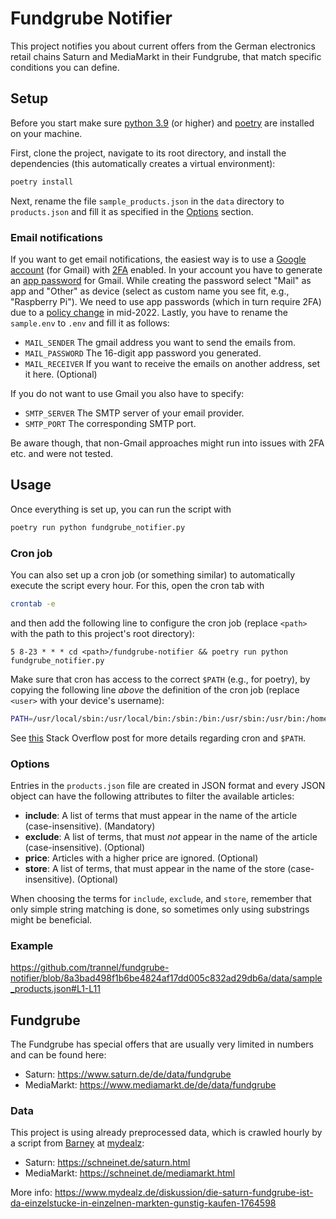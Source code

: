 # Fundgrube Notifier

This project notifies you about current offers from the German electronics retail chains Saturn and MediaMarkt in their Fundgrube, that match specific conditions you can define.

## Setup

Before you start make sure [python 3.9](https://www.python.org/downloads/) (or higher) and [poetry](https://python-poetry.org/docs/) are installed on your machine.

First, clone the project, navigate to its root directory, and install the dependencies (this automatically creates a virtual environment):
```bash
poetry install
```

Next, rename the file `sample_products.json` in the `data` directory to `products.json` and fill it as specified in the [Options](#options) section.

### Email notifications

If you want to get email notifications, the easiest way is to use a [Google account](https://www.google.com/account/about/) (for Gmail)
with [2FA](https://support.google.com/accounts/answer/185839) enabled.
In your account you have to generate an [app password](https://support.google.com/accounts/answer/185833) for Gmail.
While creating the password select "Mail" as app and "Other" as device (select as custom name you see fit, e.g., "Raspberry Pi").
We need to use app passwords (which in turn require 2FA) due to a [policy change](https://support.google.com/accounts/answer/6010255) in mid-2022.
Lastly, you have to rename the `sample.env` to `.env` and fill it as follows:
- `MAIL_SENDER` The gmail address you want to send the emails from.
- `MAIL_PASSWORD` The 16-digit app password you generated.
- `MAIL_RECEIVER` If you want to receive the emails on another address, set it here. (Optional)

If you do not want to use Gmail you also have to specify:
- `SMTP_SERVER` The SMTP server of your email provider.
- `SMTP_PORT` The corresponding SMTP port.

Be aware though, that non-Gmail approaches might run into issues with 2FA etc. and were not tested.

## Usage

Once everything is set up, you can run the script with
```bash
poetry run python fundgrube_notifier.py
```

### Cron job

You can also set up a cron job (or something similar) to automatically execute the script every hour.
For this, open the cron tab with
```bash
crontab -e
```
and then add the following line to configure the cron job (replace `<path>` with the path to this project's root directory):
```crontab
5 8-23 * * * cd <path>/fundgrube-notifier && poetry run python fundgrube_notifier.py
```
Make sure that cron has access to the correct `$PATH` (e.g., for poetry), by copying the following line *above* the definition of the cron job (replace `<user>` with your device's username):
```bash
PATH=/usr/local/sbin:/usr/local/bin:/sbin:/bin:/usr/sbin:/usr/bin:/home/<user>/.local/bin
```
See [this](https://stackoverflow.com/questions/2388087/how-to-get-cron-to-call-in-the-correct-paths) Stack Overflow post for more details regarding cron and `$PATH`.

### Options

Entries in the `products.json` file are created in JSON format and every JSON object can have the following attributes to filter the available articles:
- **include**: A list of terms that must appear in the name of the article (case-insensitive). (Mandatory)
- **exclude**: A list of terms, that must *not* appear in the name of the article (case-insensitive). (Optional)
- **price**: Articles with a higher price are ignored. (Optional)
- **store**: A list of terms, that must appear in the name of the store (case-insensitive). (Optional)

When choosing the terms for `include`, `exclude`, and `store`, remember that only simple string matching is done, so sometimes only using substrings might be beneficial.

### Example

https://github.com/trannel/fundgrube-notifier/blob/8a3bad498f1b6be4824af17dd005c832ad29db6a/data/sample_products.json#L1-L11

## Fundgrube

The Fundgrube has special offers that are usually very limited in numbers and can be found here:
- Saturn: https://www.saturn.de/de/data/fundgrube
- MediaMarkt: https://www.mediamarkt.de/de/data/fundgrube

### Data

This project is using already preprocessed data, which is crawled hourly by a script
from [Barney](https://www.mydealz.de/profile/Barney) at [mydealz](https://www.mydealz.de/):

- Saturn: https://schneinet.de/saturn.html
- MediaMarkt: https://schneinet.de/mediamarkt.html

More info:
https://www.mydealz.de/diskussion/die-saturn-fundgrube-ist-da-einzelstucke-in-einzelnen-markten-gunstig-kaufen-1764598
 
